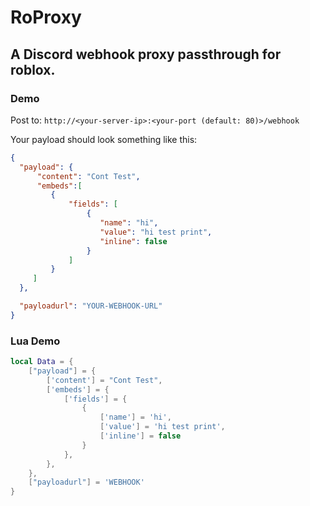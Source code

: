 # RoProxy
## A Discord webhook proxy passthrough for roblox.


### Demo

Post to: `http://<your-server-ip>:<your-port (default: 80)>/webhook`

Your payload should look something like this:

  ```json
  {
    "payload": {
        "content": "Cont Test",
        "embeds":[
           {
               "fields": [
                   {
                      "name": "hi",
                      "value": "hi test print",
                      "inline": false
                   }
               ]
           }
       ]
    },

    "payloadurl": "YOUR-WEBHOOK-URL"
  }
  ```

### Lua Demo
```lua
local Data = {
    ["payload"] = {
        ['content'] = "Cont Test",
        ['embeds'] = {
            ['fields'] = {
                {
                    ['name'] = 'hi',
                    ['value'] = 'hi test print',
                    ['inline'] = false
                }
            },
        },
    },
    ["payloadurl"] = 'WEBHOOK'
}
```

